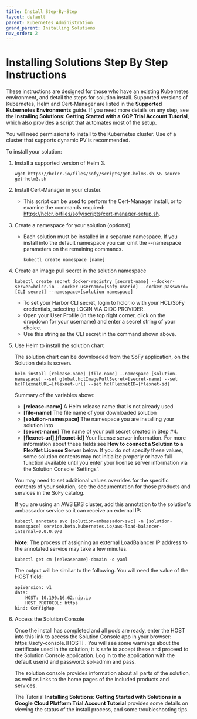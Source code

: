 ```yaml
---
title: Install Step-By-Step
layout: default
parent: Kubernetes Administration
grand_parent: Installing Solutions
nav_order: 2
---
```

# **Installing Solutions Step By Step Instructions**
These instructions are designed for those who have an existing Kubernetes environment, and detail the steps for solution install. Supported versions of Kubernetes, Helm and Cert-Manager are listed in the **Supported Kubernetes Environments** guide. If you need more details on any step, see the **Installing Solutions: Getting Started with a GCP Trial Account Tutorial**, which also provides a script that automates most of the setup.

You will need permissions to install to the Kubernetes cluster. Use of a cluster that supports dynamic PV is recommended.

To install your solution:

1. Install a supported version of Helm 3.
   ```
   wget https://hclcr.io/files/sofy/scripts/get-helm3.sh && source get-helm3.sh
   ```

2. Install Cert-Manager in your cluster.
   * This script can be used to perform the Cert-Manager install, or to examine the commands required:  https://hclcr.io/files/sofy/scripts/cert-manager-setup.sh.


3. Create a namespace for your solution (optional)
    * Each solution must be installed in a separate namespace.  If you install into the default namespace you can omit the --namespace parameters on the remaining commands.
      ```
      kubectl create namespace [name]
      ```


4. Create an image pull secret in the solution namespace
    ```
    kubectl create secret docker-registry [secret-name] --docker-server=hclcr.io --docker-username=[sofy userid] --docker-password=[CLI secret] --namespace=[solution namespace]
    ```
    * To set your Harbor CLI secret, login to hclcr.io with your HCL/SoFy credentials, selecting LOGIN VIA OIDC PROVIDER.  
    * Open your User Profile (in the top right corner, click on the dropdown for your username) and enter a secret string of your choice.  
    * Use this string as the CLI secret in the command shown above.

5. Use Helm to install the solution chart
    
    The solution chart can be downloaded from the SoFy application, on the Solution details screen. 
    ```
    helm install [release-name] [file-name] --namespace [solution-namespace] --set global.hclImagePullSecret=[secret-name] --set hclFlexnetURL=[flexnet-url] --set hclFlexnetID=[flexnet-id]
    ```
    Summary of the variables above:
    * **[release-name]** A Helm release name that is not already used
    * **[file-name]** The file name of your downloaded solution
    * **[solution-namespace]** The namespace you are installing your solution into
    * **[secret-name]** The name of your pull secret created in Step #4. 
    * **[flexnet-url],[flexnet-id]** Your license server information. For more information about these fields see **How to connect a Solution to a FlexNet License Server** below. If you do not specify these values, some solution contents may not initialize properly or have full function available until you enter your license server information via the Solution Console 'Settings'. 
    
    You may need to set additional values overrides for the specific contents of your solution, see the documentation for those products and services in the SoFy catalog.

    If you are using an AWS EKS cluster, add this annotation to the solution's ambassador service so it can receive an external IP:
    ```
    kubectl annotate svc [solution-ambassador-svc] -n [solution-namespace] service.beta.kubernetes.io/aws-load-balancer-internal=0.0.0.0/0
    ```
    **Note:** The process of assigning an external LoadBalancer IP address to the annotated service may take a few minutes.

    ```
    kubectl get cm [releasename]-domain -o yaml
    ```
    The output will be similar to the following. You will need the value of the HOST field:

    ```
    apiVersion: v1
    data:
        HOST: 10.190.16.62.nip.io
        HOST_PROTOCOL: https
    kind: ConfigMap   
    ```

6.  Access the Solution Console

    Once the install has completed and all pods are ready, enter the HOST into this link to access the Solution Console app in your browser: h<span>ttps://sofy-console.[HOST] . You will see some warnings about the certificate used in the solution; it is safe to accept these and proceed to the Solution Console application. Log in to the application with the default userid and password: sol-admin and pass.

    The solution console provides information about all parts of the solution, as well as links to the home pages of the included products and services.

    The Tutorial **Installing Solutions: Getting Started with Solutions in a Google Cloud Platform Trial Account Tutorial** provides some details on viewing the status of the install process, and some troubleshooting tips.

